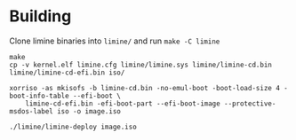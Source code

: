 # Building

Clone limine binaries into `limine/` and run `make -C limine`

```
make
cp -v kernel.elf limine.cfg limine/limine.sys limine/limine-cd.bin limine/limine-cd-efi.bin iso/

xorriso -as mkisofs -b limine-cd.bin -no-emul-boot -boot-load-size 4 -boot-info-table --efi-boot \
    limine-cd-efi.bin -efi-boot-part --efi-boot-image --protective-msdos-label iso -o image.iso

./limine/limine-deploy image.iso
```